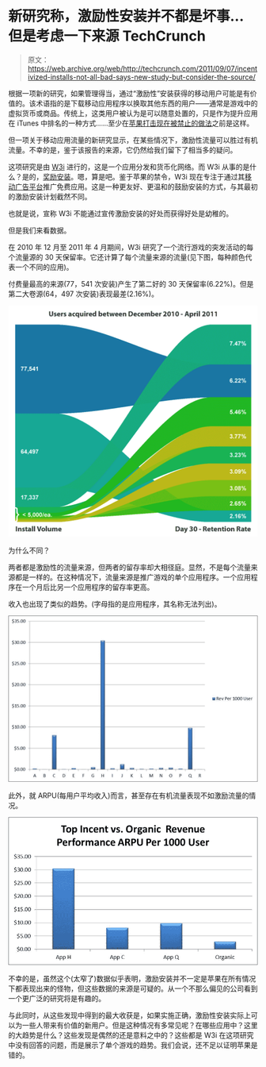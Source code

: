 # 新研究称，激励性安装并不都是坏事...但是考虑一下来源 TechCrunch

> 原文：<https://web.archive.org/web/http://techcrunch.com/2011/09/07/incentivized-installs-not-all-bad-says-new-study-but-consider-the-source/>

根据一项新的研究，如果管理得当，通过“激励性”安装获得的移动用户可能是有价值的。该术语指的是下载移动应用程序以换取其他东西的用户——通常是游戏中的虚拟货币或商品。传统上，这类用户被认为是可以随意处置的，只是作为提升应用在 iTunes 中排名的一种方式……至少在[苹果打击现在被禁止的做法](https://web.archive.org/web/20230204223720/https://techcrunch.com/2011/04/19/apple-clamps-down-on-incentivized-app-downloads/)之前是这样。

但一项关于移动应用流量的新研究显示，在某些情况下，激励性流量可以胜过有机流量。不幸的是，鉴于该报告的来源，它仍然给我们留下了相当多的疑问。

这项研究是由 [W3i](https://web.archive.org/web/20230204223720/http://www.w3i.com/) 进行的，这是一个应用分发和货币化网络。而 W3i 从事的是什么？是的，[奖励安装](https://web.archive.org/web/20230204223720/http://www.w3i.com/mobile-apps-publishers.aspx)。嗯，算是吧。鉴于苹果的禁令，W3i 现在专注于通过其[移动广告平台](https://web.archive.org/web/20230204223720/http://www.w3i.com/maapbeta/)推广免费应用。这是一种更友好、更温和的鼓励安装的方式，与其最初的激励安装计划截然不同。

也就是说，宣称 W3i 不能通过宣传激励安装的好处而获得好处是幼稚的。

但是我们来看数据。

在 2010 年 12 月至 2011 年 4 月期间，W3i 研究了一个流行游戏的突发活动的每个流量源的 30 天保留率。它还计算了每个流量来源的流量(见下图，每种颜色代表一个不同的应用)。

付费量最高的来源(77，541 次安装)产生了第二好的 30 天保留率(6.22%)。但是第二大卷源(64，497 次安装)表现最差(2.16%)。

[![](img/cf193ab8815af320c5910cba0e6fd21c.png "VolumeVsRetention_W3i (2)")](https://web.archive.org/web/20230204223720/https://techcrunch.com/wp-content/uploads/2011/09/volumevsretention_w3i-2.png)

为什么不同？

两者都是激励性的流量来源，但两者的留存率却大相径庭。显然，不是每个流量来源都是一样的。在这种情况下，流量来源是推广游戏的单个应用程序。一个应用程序在一个月后比另一个应用程序的留存率更高。

收入也出现了类似的趋势。(字母指的是应用程序，其名称无法列出)。

[![](img/309335f114dde57bd0ba0c39d2b484b9.png "Revenue per 1000 users vs traffic source")](https://web.archive.org/web/20230204223720/https://techcrunch.com/wp-content/uploads/2011/09/revenue-per-1000-users-vs-traffic-source.jpg)

此外，就 ARPU(每用户平均收入)而言，甚至存在有机流量表现不如激励流量的情况。

[![](img/32836f44eaecec60c163c28bffb8d3e6.png "Top Invent vs organic revenue")](https://web.archive.org/web/20230204223720/https://techcrunch.com/wp-content/uploads/2011/09/top-invent-vs-organic-revenue.jpg)

不幸的是，虽然这个(太窄了)数据似乎表明，激励安装并不一定是苹果在所有情况下都表现出来的怪物，但这些数据的来源是可疑的。从一个不那么偏见的公司看到一个更广泛的研究将是有趣的。

与此同时，从这些发现中得到的最大收获是，如果实施正确，激励性安装实际上可以为一些人带来有价值的新用户。但是这种情况有多常见呢？在哪些应用中？这里的大趋势是什么？这些发现是偶然的还是意料之中的？这些都是 W3i 在这项研究中没有回答的问题，而是展示了单个游戏的趋势。我们会说，还不足以证明苹果是错的。